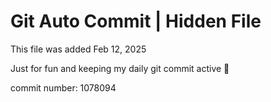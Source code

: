 # Git Auto Commit | Hidden File

This file was added Feb 12, 2025

Just for fun and keeping my daily git commit active 🤪

commit number: 1078094
